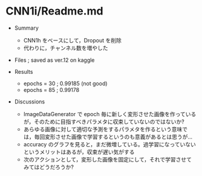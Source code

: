 # CNN1i/Readme.md

- Summary
  - CNN1h をベースにして，Dropout を削除
  - 代わりに，チャンネル数を増やした

- Files ; saved as ver.12 on kaggle

- Results
  - epochs = 30 ; 0.99185 (not good)
  - epochs = 85 ; 0.99178

- Discussions
  - ImageDataGenerator で epoch 毎に新しく変形させた画像を作っているが，そのために目指すべきパラメタに収束していないのではないか?
  - あらゆる画像に対して適切な予測をするパラメタを作るという意味では，毎回変形させた画像で学習するというのも意義があるとは思うが…
  - accuracy のグラフを見ると，まだ微増している。過学習になっていないというメリットはあるが，収束が遅い気がする
  - 次のアクションとして，変形した画像を固定にして，それで学習させてみてはどうだろうか?
